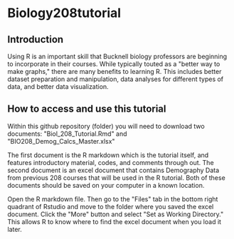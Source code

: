 # Biology208tutorial

## Introduction
Using R is an important skill that Bucknell biology professors are beginning to incorporate in their courses. While typically touted as a "better way to make graphs," there are many benefits to learning R. This includes better dataset preparation and manipulation, data analyses for different types of data, and better data visualization.

## How to access and use this tutorial
Within this github repository (folder) you will need to download two documents: "Biol_208_Tutorial.Rmd" and "BIO208_Demog_Calcs_Master.xlsx"

The first document is the R markdown which is the tutorial itself, and features introductory material, codes, and comments through out. The second document is an excel document that contains Demography Data from previous 208 courses that will be used in the R tutorial. Both of these documents should be saved on your computer in a known location. 

Open the R markdown file. Then go to the "Files" tab in the bottom right quadrant of Rstudio and move to the folder where you saved the excel document. Click the "More" button and select "Set as Working Directory." This allows R to know where to find the excel document when you load it later. 

